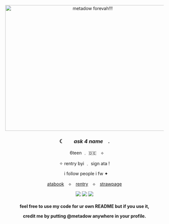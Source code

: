 <p align="center"> <img src="https://64.media.tumblr.com/e4ede3b6d7ab3eb714ca0785b80ca2a4/3d96f1415aafa86b-38/s1280x1920/d041ecdfa6710893f309d528d5a442d5b45c88f0.png" width="540" height="400" alt="metadow forevah!!!">
  
### <p align="center">  ☾ ⠀⠀  *ask 4 name*  ⠀. </p>
<p align="center"> ⠀ 6teen ﹒ 🇩🇪 ⠀⟡     </p>
<p align="center">✧ rentry byi ﹒ sign ata ! </p>
<p align="center"> ⠀i follow people i fw  ✦ </p>
<p align="center"> <a href="https://metadow.atabook.org">atabook</a>　⟡　<a href="https://rentry.co/super-fgt">rentry</a>　⟡　<a href="https://superfgt.straw.page">strawpage</a> <br> </p>

<p align="center"> <img src= "https://64.media.tumblr.com/8ae7e7d2ccfdb6387f745b78f679bfde/3911cafc8a6a674c-2f/s100x200/39c52ed5f07ed805a802c3179254fd7354e211d0.gifv"> 
 <img src= "https://64.media.tumblr.com/6d0138584ba7f315487b2c068552c60e/3911cafc8a6a674c-a0/s100x200/0a352697d62dafe4272948962a9aa5bafa087837.gifv"> 
 <img src= "https://64.media.tumblr.com/cc46789a6d8ecbce30b58fbd696b9d5e/3911cafc8a6a674c-9a/s100x200/c4590f6013127fa778c743dd16cb15d133cb3964.gifv"> </p>
<h4
<p align="center"> feel free to use my code for ur own README but if you use it, </p>
<p align="center"> credit me by putting @metadow anywhere in your profile. </p>
